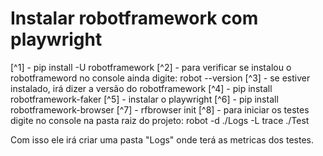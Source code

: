 # Instalar robotframework com playwright

[^1] - pip install -U robotframework
[^2] - para verificar se instalou o robotframeword no console ainda digite: robot --version 
[^3] - se estiver instalado, irá dizer a versão do robotframework
[^4] - pip install robotframework-faker
[^5] - instalar o playwright
[^6] - pip install robotframework-browser
[^7] - rfbrowser init
[^8] - para iniciar os testes digite no console na pasta raiz do projeto: robot -d ./Logs -L trace  ./Test

Com isso ele irá criar uma pasta "Logs" onde terá as metricas dos testes.